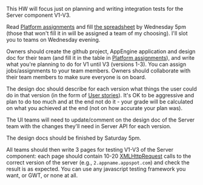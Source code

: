 This HW will focus just on planning and writing integration tests for the Server component V1-V3.

Read [Platform assignments](https://docs.google.com/document/d/15U_p6d901fov1rxNCyuZmOVF9NavASEuGIMf5AIGHTU/edit#heading=h.q1p0lxno9otu) and fill [the spreadsheet](https://docs.google.com/spreadsheet/ccc?key=0AvLEQb_5Yz6RdHRmb3RReDFnSWJRWm1EakJaTGozSnc#gid=3) by Wednesday 5pm (those that won't fill it in will be assigned a team of my choosing). I'll slot you to teams on Wednesday evening.

Owners should create the github project, AppEngine application and design doc for their team (and fill it in the table in [Platform assignments](https://docs.google.com/document/d/15U_p6d901fov1rxNCyuZmOVF9NavASEuGIMf5AIGHTU/edit#heading=h.q1p0lxno9otu)), and write what you're planning to do for V1 until V3 (versions 1-3). You can assign jobs/assignments to your team members. Owners should collaborate with their team members to make sure everyone is on board.

The design doc should describe for each version what things the user could do in that version (in the form of [User stories](http://en.wikipedia.org/wiki/User_story)). It's OK to be aggressive and plan to do too much and at the end not do it - your grade will be calculated on what you achieved at the end (not on how accurate your plan was).

The UI teams will need to update/comment on the design doc of the Server team with the changes they'll need in Server API for each version.

The design docs should be finished by Saturday 5pm.

All teams should then write 3 pages for testing V1-V3 of the Server component: each page should contain 10-20 [XMLHttpRequest](https://developer.mozilla.org/en-US/docs/Web/API/XMLHttpRequest) calls to the correct version of the server (e.g., `2.appname.appspot.com`) and check the result is as expected. You can use any javascript testing framework you want, or GWT, or none at all.